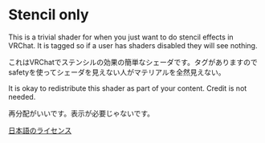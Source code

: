 # Stencil only

This is a trivial shader for when you just want to do stencil effects in VRChat. It is tagged so if a user has shaders disabled they will see nothing.

これはVRChatでステンシルの効果の簡単なシェーダです。タグがありますのでsafetyを使ってシェーダを見えない人がマテリアルを全然見えない。

It is okay to redistribute this shader as part of your content. Credit is not needed.

再分配がいいです。表示が必要じゃないです。

[日本語のライセンス](https://creativecommons.org/publicdomain/zero/1.0/legalcode.ja)
